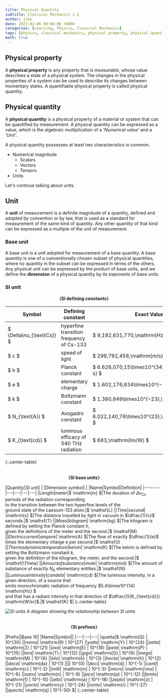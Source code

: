 ```yaml
---
title: Physical Quantity
subtitle: Classical Mechanics 1.1
author: jiho
date: 2023-02-06 09:00:00 +0800
categories: [Learning, Physics, Classical Mechanics]
tags: [physics, classical mechanics, physical property, physical quantity, SI unit]
math: true
---
```


## Physical property

A **physical property** is any property that is _measurable_, whose value describes a state of a physical system.
The changes in the physical properties of a system can be used to describe its changes between momentary states.
A quantifiable physical property is called physical quantity.

## Physical quantity

A **physical quantity** is a physical property of a material or system that can be quantified by measurement.
A physical quantity can be expressed as a value, which is the algebraic multiplication of a
_'Numerical value'_ and a _'Unit'_.

A physical quantity possesses at least two characteristics in common.
* Numerical magnitude
  + Scalars
  + Vectors
  + Tensors
* Units

Let's continue talking about units.

## Unit

A **unit** of measurement is a definite magnitude of a quantity, defined and adopted by convention or by law,
that is used as a standard for measurement of the same kind of quantity.
Any other quantity of that kind can be expressed as a multiple of the unit of measurement.

### Base unit

A base unit is a unit adopted for measurement of a base quantity.
A base quantity is one of a conventionally chosen subset of physical quantities,
where no quantity in the subset can be expressed in terms of the others.
Any physical unit can be expressed by the product of base units,
and we define the **dimension** of a physical quantity by its exponents of base units.

### SI unit

<center><b> 〈SI defining constants〉 </b></center>

| Symbol                    | Defining constant                        | Exact Value                                        |
|---------------------------|------------------------------------------|----------------------------------------------------|
| $ \Delta\nu_{\text{Cs}} $ | hyperfine transition frequency of Cs-133 | $ 9\,192\,631\,770\,\mathrm{Hz}$                   |
| $ c $                     | speed of light                           | $ 299\,792\,458\,\mathrm{m/s} $                    |
| $ h $                     | Planck constant                          | $ 6.626\,070\,15\times10^{34}\,\mathrm{J\cdot s} $ |
| $ e $                     | elementary charge                        | $ 1.602\,176\,634\times10^{−19}\,\mathrm{C} $      |
| $ k $                     | Boltzmann constant                       | $ 1.380\,649\times10^{−23}\,\mathrm{J/K} $         |
| $ N_{\text{A}} $          | Avogadro constant                        | $ 6.022\,140\,76\times10^{23}\,\mathrm{mol^{−1}} $ |
| $ K_{\text{cd}} $         | luminous efficacy of 540 THz radiation   | $ 683\,\mathrm{lm/W} $                             |
{:.center-table}

<br>

<center><b> 〈SI base units〉 </b></center>

|Quantity|SI unit| | |Dimension symbol|
| |Name|Symbol|Definition|
|--------|---|---|---|---|
|Length|meter|$ \mathrm{m} $|The duration of $\Delta\nu_{\text{Cs}}$ periods of the radiation corresponding <br> to the transition between the two hyperfine levels of the <br> ground state of the caesium-133 atom.|$ \mathsf{L} $|
|Time|second|$ \mathrm{s} $|The distance travelled by light in vacuum in $\dfrac{1}{c}$ seconds.|$ \mathsf{T} $|
|Mass|kilogram|$ \mathrm{kg} $|The kilogram is defined by setting the Planck constant $h$, <br> given the definitions of the meter and the second.|$ \mathsf{M} $|
|Electric current|ampere|$ \mathrm{A} $|The flow of exactly $\dfrac{1}{e}$ times the elementary charge e per second.|$ \mathsf{I} $|
|Thermodynamic temperature|kelvin|$ \mathrm{K} $|The kelvin is defined by setting the Boltzmann constant $k$, <br> given the definition of the kilogram, the meter, and the second.|$ \mathsf{\Theta} $|
|Amount of substance|mole|$ \mathrm{mol} $|The amount of substance of exactly $N_{\text{A}}$ elementary entities.|$ \mathsf{N} $|
|Luminous intensity|candela|$ \mathrm{cd} $|The luminous intensity, in a given direction, of a source that <br> emits monochromatic radiation of frequency $5.4\times10^{14} \mathrm{Hz} $ <br> and that has a radiant intensity in that direction of $\dfrac{1}{K_{\text{cd}}} \mathrm{W/sr}$.|$ \mathsf{K} $|
{:.center-table}

![SI units](https://upload.wikimedia.org/wikipedia/commons/a/ab/Unit_relations_in_the_new_SI.svg)
_A diagram showing the relationship between SI units_

<br>

<center><b> 〈SI prefixes〉 </b></center>

|Prefix||Base 10|
|Name|Symbol||
|---|---|---|
|quetta|$ \mathrm{Q} $|$ 10^{30} $|
|ronna|$ \mathrm{R} $|$ 10^{27} $|
|yotta|$ \mathrm{Y} $|$ 10^{24} $|
|zetta|$ \mathrm{Z} $|$ 10^{21} $|
|exa|$ \mathrm{E} $|$ 10^{18} $|
|peta|$ \mathrm{P} $|$ 10^{15} $|
|tera|$ \mathrm{T} $|$ 10^{12} $|
|giga|$ \mathrm{G} $|$ 10^{9} $|
|mega|$ \mathrm{M} $|$ 10^{6} $|
|kilo|$ \mathrm{k} $|$ 10^{3} $|
|hecto|$ \mathrm{h} $|$ 10^{2} $|
|deca|$ \mathrm{da} $|$ 10^{1} $|
| | |$ 10^{0} $|
|deci|$ \mathrm{d} $|$ 10^{-1} $|
|centi|$ \mathrm{c} $|$ 10^{-2} $|
|milli|$ \mathrm{m} $|$ 10^{-3} $|
|micro|$ \mathrm{\mu} $|$ 10^{-6} $|
|nano|$ \mathrm{n} $|$ 10^{-9} $|
|pico|$ \mathrm{p} $|$ 10^{-12} $|
|femto|$ \mathrm{f} $|$ 10^{-15} $|
|atto|$ \mathrm{a} $|$ 10^{-18} $|
|zepto|$ \mathrm{z} $|$ 10^{-21} $|
|yocto|$ \mathrm{y} $|$ 10^{-24} $|
|ronto|$ \mathrm{r} $|$ 10^{-27} $|
|quecto|$ \mathrm{q} $|$ 10^{-30} $|
{:.center-table}
